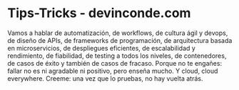 # Tips-Tricks - devinconde.com

Vamos a hablar de automatización, de workflows, de cultura ágil y devops, de diseño de APIs, de frameworks de programación, de arquitectura basada en microservicios, de despliegues eficientes, de escalabilidad y rendimiento, de fiabilidad, de testing a todos los niveles, de contenedores, de casos de éxito y también de casos de fracaso. Porque no te engañes: fallar no es ni agradable ni positivo, pero enseña mucho. Y cloud, cloud everywhere. Creeme: una vez que lo pruebas, no hay vuelta atrás.